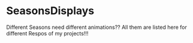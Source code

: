 # SeasonsDisplays
Different Seasons need different animations?? All them are listed here for different Respos of my projects!!!
